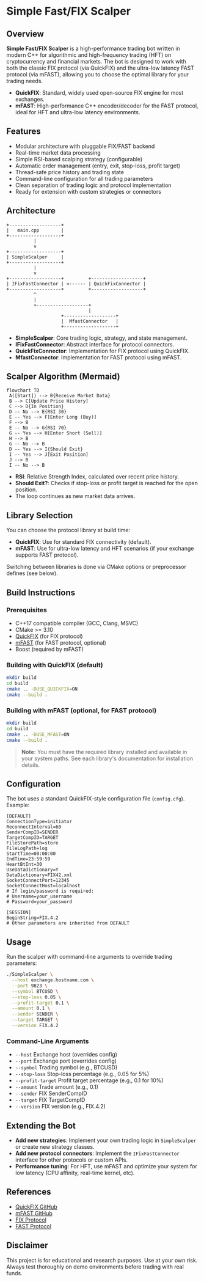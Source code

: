 # Simple Fast/FIX Scalper

## Overview

**Simple Fast/FIX Scalper** is a high-performance trading bot written in modern C++ for algorithmic and high-frequency trading (HFT) on cryptocurrency and financial markets. The bot is designed to work with both the classic FIX protocol (via QuickFIX) and the ultra-low latency FAST protocol (via mFAST), allowing you to choose the optimal library for your trading needs.

- **QuickFIX**: Standard, widely used open-source FIX engine for most exchanges.
- **mFAST**: High-performance C++ encoder/decoder for the FAST protocol, ideal for HFT and ultra-low latency environments.

## Features

- Modular architecture with pluggable FIX/FAST backend
- Real-time market data processing
- Simple RSI-based scalping strategy (configurable)
- Automatic order management (entry, exit, stop-loss, profit target)
- Thread-safe price history and trading state
- Command-line configuration for all trading parameters
- Clean separation of trading logic and protocol implementation
- Ready for extension with custom strategies or connectors

## Architecture

```
+-------------------+
|   main.cpp        |
+-------------------+
          |
          v
+-------------------+
| SimpleScalper     |
+-------------------+
          |
          v
+-------------------+         +-------------------+
| IFixFastConnector | <------ | QuickFixConnector |
+-------------------+         +-------------------+
          ^
          |
          +-------------------+
                              |
                    +-------------------+
                    |  MfastConnector   |
                    +-------------------+
```

- **SimpleScalper**: Core trading logic, strategy, and state management.
- **IFixFastConnector**: Abstract interface for protocol connectors.
- **QuickFixConnector**: Implementation for FIX protocol using QuickFIX.
- **MfastConnector**: Implementation for FAST protocol using mFAST.

## Scalper Algorithm (Mermaid)

```mermaid
flowchart TD
 A([Start]) --> B{Receive Market Data}
 B --> C[Update Price History]
 C --> D{In Position}
 D -- No --> E{RSI 30}
 E -- Yes --> F[Enter Long (Buy)]
 F --> B
 E -- No --> G{RSI 70}
 G -- Yes --> H[Enter Short (Sell)]
 H --> B
 G -- No --> B
 D -- Yes --> I{Should Exit}
 I -- Yes --> J[Exit Position]
 J --> B
 I -- No --> B
```

- **RSI**: Relative Strength Index, calculated over recent price history.
- **Should Exit?**: Checks if stop-loss or profit target is reached for the open position.
- The loop continues as new market data arrives.

## Library Selection

You can choose the protocol library at build time:
- **QuickFIX**: Use for standard FIX connectivity (default).
- **mFAST**: Use for ultra-low latency and HFT scenarios (if your exchange supports FAST protocol).

Switching between libraries is done via CMake options or preprocessor defines (see below).

## Build Instructions

### Prerequisites
- C++17 compatible compiler (GCC, Clang, MSVC)
- CMake >= 3.10
- [QuickFIX](https://github.com/quickfix/quickfix) (for FIX protocol)
- [mFAST](https://github.com/objectcomputing/mFAST) (for FAST protocol, optional)
- Boost (required by mFAST)

### Building with QuickFIX (default)

```bash
mkdir build
cd build
cmake .. -DUSE_QUICKFIX=ON
cmake --build .
```

### Building with mFAST (optional, for FAST protocol)

```bash
mkdir build
cd build
cmake .. -DUSE_MFAST=ON
cmake --build .
```

> **Note:** You must have the required library installed and available in your system paths. See each library's documentation for installation details.

## Configuration

The bot uses a standard QuickFIX-style configuration file (`config.cfg`). Example:

```
[DEFAULT]
ConnectionType=initiator
ReconnectInterval=60
SenderCompID=SENDER
TargetCompID=TARGET
FileStorePath=store
FileLogPath=log
StartTime=00:00:00
EndTime=23:59:59
HeartBtInt=30
UseDataDictionary=Y
DataDictionary=FIX42.xml
SocketConnectPort=12345
SocketConnectHost=localhost
# If login/password is required:
# Username=your_username
# Password=your_password

[SESSION]
BeginString=FIX.4.2
# Other parameters are inherited from DEFAULT
```

## Usage

Run the scalper with command-line arguments to override trading parameters:

```bash
./SimpleScalper \
  --host exchange.hostname.com \
  --port 9823 \
  --symbol BTCUSD \
  --stop-loss 0.05 \
  --profit-target 0.1 \
  --amount 0.1 \
  --sender SENDER \
  --target TARGET \
  --version FIX.4.2
```

### Command-Line Arguments
- `--host`           Exchange host (overrides config)
- `--port`           Exchange port (overrides config)
- `--symbol`         Trading symbol (e.g., BTCUSD)
- `--stop-loss`      Stop-loss percentage (e.g., 0.05 for 5%)
- `--profit-target`  Profit target percentage (e.g., 0.1 for 10%)
- `--amount`         Trade amount (e.g., 0.1)
- `--sender`         FIX SenderCompID
- `--target`         FIX TargetCompID
- `--version`        FIX version (e.g., FIX.4.2)

## Extending the Bot

- **Add new strategies**: Implement your own trading logic in `SimpleScalper` or create new strategy classes.
- **Add new protocol connectors**: Implement the `IFixFastConnector` interface for other protocols or custom APIs.
- **Performance tuning**: For HFT, use mFAST and optimize your system for low latency (CPU affinity, real-time kernel, etc).

## References
- [QuickFIX GitHub](https://github.com/quickfix/quickfix)
- [mFAST GitHub](https://github.com/objectcomputing/mFAST)
- [FIX Protocol](https://www.fixtrading.org/)
- [FAST Protocol](https://www.fixtrading.org/standards/fast/)

## Disclaimer
This project is for educational and research purposes. Use at your own risk. Always test thoroughly on demo environments before trading with real funds. 